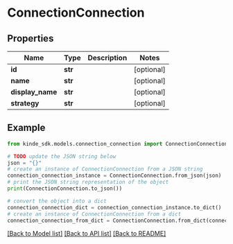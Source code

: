# ConnectionConnection


## Properties

Name | Type | Description | Notes
------------ | ------------- | ------------- | -------------
**id** | **str** |  | [optional] 
**name** | **str** |  | [optional] 
**display_name** | **str** |  | [optional] 
**strategy** | **str** |  | [optional] 

## Example

```python
from kinde_sdk.models.connection_connection import ConnectionConnection

# TODO update the JSON string below
json = "{}"
# create an instance of ConnectionConnection from a JSON string
connection_connection_instance = ConnectionConnection.from_json(json)
# print the JSON string representation of the object
print(ConnectionConnection.to_json())

# convert the object into a dict
connection_connection_dict = connection_connection_instance.to_dict()
# create an instance of ConnectionConnection from a dict
connection_connection_from_dict = ConnectionConnection.from_dict(connection_connection_dict)
```
[[Back to Model list]](../README.md#documentation-for-models) [[Back to API list]](../README.md#documentation-for-api-endpoints) [[Back to README]](../README.md)


